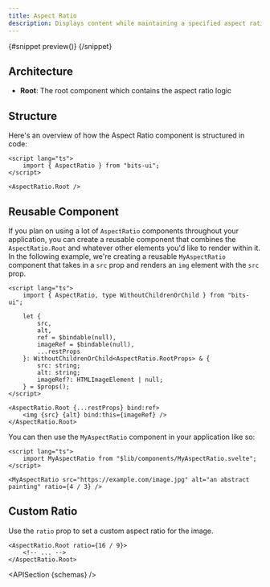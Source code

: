 ```yaml
---
title: Aspect Ratio
description: Displays content while maintaining a specified aspect ratio, ensuring consistent visual proportions.
---
```


<script>
	import { APISection, ComponentPreviewV2, AspectRatioDemo } from '$lib/components/index.js'
	export let schemas;
</script>

<ComponentPreviewV2 name="aspect-ratio-demo" comp="Aspect Ratio">

{#snippet preview()}
<AspectRatioDemo />
{/snippet}

</ComponentPreviewV2>

## Architecture

-   **Root**: The root component which contains the aspect ratio logic

## Structure

Here's an overview of how the Aspect Ratio component is structured in code:

```svelte
<script lang="ts">
	import { AspectRatio } from "bits-ui";
</script>

<AspectRatio.Root />
```

## Reusable Component

If you plan on using a lot of `AspectRatio` components throughout your application, you can create a reusable component that combines the `AspectRatio.Root` and whatever other elements you'd like to render within it. In the following example, we're creating a reusable `MyAspectRatio` component that takes in a `src` prop and renders an `img` element with the `src` prop.

```svelte title="MyAspectRatio.svelte"
<script lang="ts">
	import { AspectRatio, type WithoutChildrenOrChild } from "bits-ui";

	let {
		src,
		alt,
		ref = $bindable(null),
		imageRef = $bindable(null),
		...restProps
	}: WithoutChildrenOrChild<AspectRatio.RootProps> & {
		src: string;
		alt: string;
		imageRef?: HTMLImageElement | null;
	} = $props();
</script>

<AspectRatio.Root {...restProps} bind:ref>
	<img {src} {alt} bind:this={imageRef} />
</AspectRatio.Root>
```

You can then use the `MyAspectRatio` component in your application like so:

```svelte title="+page.svelte"
<script lang="ts">
	import MyAspectRatio from "$lib/components/MyAspectRatio.svelte";
</script>

<MyAspectRatio src="https://example.com/image.jpg" alt="an abstract painting" ratio={4 / 3} />
```

## Custom Ratio

Use the `ratio` prop to set a custom aspect ratio for the image.

```svelte /ratio/
<AspectRatio.Root ratio={16 / 9}>
	<!-- ... -->
</AspectRatio.Root>
```

<APISection {schemas} />
